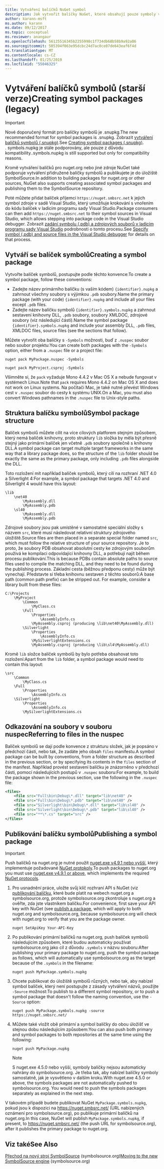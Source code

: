 ```yaml
---
title: Vytváření balíčků NuGet symbol
description: Jak vytvořit balíčky NuGet, které obsahují pouze symboly v zájmu podpory ladění jiných balíčků NuGet v sadě Visual Studio.
author: karann-msft
ms.author: karann
ms.date: 09/12/2017
ms.topic: conceptual
ms.reviewer: anangaur
ms.openlocfilehash: 56125516345b2255998c1f734db60b58b9a92a06
ms.sourcegitcommit: 585394f063e95dcbc24d7ac0ce07de643eaf6f4d
ms.translationtype: MT
ms.contentlocale: cs-CZ
ms.lasthandoff: 01/25/2019
ms.locfileid: "55046325"
---
```

# <a name="creating-symbol-packages-legacy"></a><span data-ttu-id="8916e-103">Vytváření balíčků symbolů (starší verze)</span><span class="sxs-lookup"><span data-stu-id="8916e-103">Creating symbol packages (legacy)</span></span>

> [!Important]
> <span data-ttu-id="8916e-104">Nové doporučený formát pro balíčky symbolů je .snupkg.</span><span class="sxs-lookup"><span data-stu-id="8916e-104">The new recommended format for symbol packages is .snupkg.</span></span> <span data-ttu-id="8916e-105">Zobrazit [vytváření balíčků symbolů (.snupkg)](Symbol-Packages-snupkg.md).</span><span class="sxs-lookup"><span data-stu-id="8916e-105">See [Creating symbol packages (.snupkg)](Symbol-Packages-snupkg.md).</span></span> </br>
> <span data-ttu-id="8916e-106">. symbols.nupkg je stále podporovány, ale pouze z důvodu kompatibility.</span><span class="sxs-lookup"><span data-stu-id="8916e-106">.symbols.nupkg is still supported but only for compatibility reasons.</span></span>

<span data-ttu-id="8916e-107">Kromě vytváření balíčků pro nuget.org nebo jiné zdroje NuGet také podporuje vytváření přidružené balíčky symbolů a publikujete je do úložiště SymbolSource.</span><span class="sxs-lookup"><span data-stu-id="8916e-107">In addition to building packages for nuget.org or other sources, NuGet also supports creating associated symbol packages and publishing them to the SymbolSource repository.</span></span>

<span data-ttu-id="8916e-108">Poté můžete přidat balíček příjemci `https://nuget.smbsrc.net` k jejich symbol zdroje v sadě Visual Studio, který umožňuje krokování s vnořením do kódu balíček v ladicím programu sady Visual Studio.</span><span class="sxs-lookup"><span data-stu-id="8916e-108">Package consumers can then add `https://nuget.smbsrc.net` to their symbol sources in Visual Studio, which allows stepping into package code in the Visual Studio debugger.</span></span> <span data-ttu-id="8916e-109">Zobrazit [zadání symbolu (.pdb) a zdrojových souborů v ladicím programu sady Visual Studio](/visualstudio/debugger/specify-symbol-dot-pdb-and-source-files-in-the-visual-studio-debugger) podrobnosti o tomto procesu.</span><span class="sxs-lookup"><span data-stu-id="8916e-109">See [Specify symbol (.pdb) and source files in the Visual Studio debugger](/visualstudio/debugger/specify-symbol-dot-pdb-and-source-files-in-the-visual-studio-debugger) for details on that process.</span></span>

## <a name="creating-a-symbol-package"></a><span data-ttu-id="8916e-110">Vytváří se balíček symbolů</span><span class="sxs-lookup"><span data-stu-id="8916e-110">Creating a symbol package</span></span>

<span data-ttu-id="8916e-111">Vytvořte balíček symbolů, postupujte podle těchto konvence:</span><span class="sxs-lookup"><span data-stu-id="8916e-111">To create a symbol package, follow these conventions:</span></span>

- <span data-ttu-id="8916e-112">Zadejte název primárního balíčku (s vaším kódem) `{identifier}.nupkg` a zahrnout všechny soubory s výjimkou `.pdb` soubory.</span><span class="sxs-lookup"><span data-stu-id="8916e-112">Name the primary package (with your code) `{identifier}.nupkg` and include all your files except `.pdb` files.</span></span>
- <span data-ttu-id="8916e-113">Zadejte název balíčku symbolů `{identifier}.symbols.nupkg` a zahrnout sestavení knihovny DLL, `.pdb` soubory, soubory XMLDOC, zdrojové soubory (viz následující části).</span><span class="sxs-lookup"><span data-stu-id="8916e-113">Name the symbol package `{identifier}.symbols.nupkg` and include your assembly DLL, `.pdb` files, XMLDOC files, source files (see the sections that follow).</span></span>

<span data-ttu-id="8916e-114">Můžete vytvořit oba balíčky s `-Symbols` možnosti, buď z `.nuspec` soubor nebo soubor projektu:</span><span class="sxs-lookup"><span data-stu-id="8916e-114">You can create both packages with the `-Symbols` option, either from a `.nuspec` file or a project file:</span></span>

```cli
nuget pack MyPackage.nuspec -Symbols

nuget pack MyProject.csproj -Symbols
```

<span data-ttu-id="8916e-115">Všimněte si, že `pack` vyžaduje Mono 4.4.2 v Mac OS X a nebude fungovat v systémech Linux.</span><span class="sxs-lookup"><span data-stu-id="8916e-115">Note that `pack` requires Mono 4.4.2 on Mac OS X and does not work on Linux systems.</span></span> <span data-ttu-id="8916e-116">Na počítači Mac, je také nutné převést Windows cest v `.nuspec` soubor do cesty k systému UNIX.</span><span class="sxs-lookup"><span data-stu-id="8916e-116">On a Mac, you must also convert Windows pathnames in the `.nuspec` file to Unix-style paths.</span></span>

## <a name="symbol-package-structure"></a><span data-ttu-id="8916e-117">Struktura balíčku symbolů</span><span class="sxs-lookup"><span data-stu-id="8916e-117">Symbol package structure</span></span>

<span data-ttu-id="8916e-118">Balíček symbolů můžete cílit na více cílových platforem stejným způsobem, který nemá balíček knihovny, proto struktury `lib` složka by měla být přesně stejný jako primární balíček jen včetně `.pdb` soubory společně s knihovny DLL.</span><span class="sxs-lookup"><span data-stu-id="8916e-118">A symbol package can target multiple target frameworks in the same way that a library package does, so the structure of the `lib` folder should be exactly the same as the primary package, only including `.pdb` files alongside the DLL.</span></span>

<span data-ttu-id="8916e-119">Toto rozložení mít například balíček symbolů, který cílí na rozhraní .NET 4.0 a Silverlight 4:</span><span class="sxs-lookup"><span data-stu-id="8916e-119">For example, a symbol package that targets .NET 4.0 and Silverlight 4 would have this layout:</span></span>

    \lib
        \net40
            \MyAssembly.dll
            \MyAssembly.pdb
        \sl40
            \MyAssembly.dll
            \MyAssembly.pdb

<span data-ttu-id="8916e-120">Zdrojové soubory jsou pak umístěné v samostatné speciální složky s názvem `src`, které musí následovat relativní struktury zdrojového úložiště.</span><span class="sxs-lookup"><span data-stu-id="8916e-120">Source files are then placed in a separate special folder named `src`, which must follow the relative structure of your source repository.</span></span> <span data-ttu-id="8916e-121">Je to proto, že soubory PDB obsahovat absolutní cesty ke zdrojovým souborům používá ke kompilaci odpovídající knihovny DLL, a potřebují najít během procesu publikování.</span><span class="sxs-lookup"><span data-stu-id="8916e-121">This is because PDBs contain absolute paths to source files used to compile the matching DLL, and they need to be found during the publishing process.</span></span> <span data-ttu-id="8916e-122">Základní cesta (běžnou předponu cesty) může být vynechají. Představte si třeba knihovnu sestaven z těchto souborů:</span><span class="sxs-lookup"><span data-stu-id="8916e-122">A base path (common path prefix) can be stripped out. For example, consider a library built from these files:</span></span>

    C:\Projects
        \MyProject
            \Common
                \MyClass.cs
            \Full
                \Properties
                    \AssemblyInfo.cs
                \MyAssembly.csproj (producing \lib\net40\MyAssembly.dll)
            \Silverlight
                \Properties
                    \AssemblyInfo.cs
                \MySilverlightExtensions.cs
                \MyAssembly.csproj (producing \lib\sl4\MyAssembly.dll)

<span data-ttu-id="8916e-123">Kromě `lib` složce balíček symbolů by bylo potřeba obsahovat toto rozložení:</span><span class="sxs-lookup"><span data-stu-id="8916e-123">Apart from the `lib` folder, a symbol package would need to contain this layout:</span></span>

    \src
        \Common
            \MyClass.cs
        \Full
            \Properties
                \AssemblyInfo.cs
        \Silverlight
            \Properties
                \AssemblyInfo.cs
            \MySilverlightExtensions.cs

## <a name="referring-to-files-in-the-nuspec"></a><span data-ttu-id="8916e-124">Odkazování na soubory v souboru nuspec</span><span class="sxs-lookup"><span data-stu-id="8916e-124">Referring to files in the nuspec</span></span>

<span data-ttu-id="8916e-125">Balíček symbolů se dají podle konvence z strukturu složek, jak je popsáno v předchozí části, nebo tak, že zadáte jeho obsah `files` manifestu.</span><span class="sxs-lookup"><span data-stu-id="8916e-125">A symbol package can be built by conventions, from a folder structure as described in the previous section, or by specifying its contents in the `files` section of the manifest.</span></span> <span data-ttu-id="8916e-126">Například provést sestavení balíčku je znázorněno v předchozí části, pomocí následujících postupů v `.nuspec` souboru:</span><span class="sxs-lookup"><span data-stu-id="8916e-126">For example, to build the package shown in the previous section, use the following in the `.nuspec` file:</span></span>

```xml
<files>
    <file src="Full\bin\Debug\*.dll" target="lib\net40" />
    <file src="Full\bin\Debug\*.pdb" target="lib\net40" />
    <file src="Silverlight\bin\Debug\*.dll" target="lib\sl40" />
    <file src="Silverlight\bin\Debug\*.pdb" target="lib\sl40" />
    <file src="**\*.cs" target="src" />
</files>
```

## <a name="publishing-a-symbol-package"></a><span data-ttu-id="8916e-127">Publikování balíčku symbolů</span><span class="sxs-lookup"><span data-stu-id="8916e-127">Publishing a symbol package</span></span>

> [!Important]
> <span data-ttu-id="8916e-128">Push balíčků na nuget.org je nutné použít [nuget.exe v4.9.1 nebo vyšší](https://www.nuget.org/downloads), který implementuje požadované [NuGet protokoly](../api/nuget-protocols.md).</span><span class="sxs-lookup"><span data-stu-id="8916e-128">To push packages to nuget.org you must use [nuget.exe v4.9.1 or above](https://www.nuget.org/downloads), which implements the required [NuGet protocols](../api/nuget-protocols.md).</span></span>

1. <span data-ttu-id="8916e-129">Pro usnadnění práce, uložte svůj klíč rozhraní API s NuGet (viz [publikování balíčku](../create-packages/publish-a-package.md), které bude platit na webech nuget.org a symbolsource.org, protože symbolsource.org zkontroluje s nuget.org a ověřte, zda jste vlastníkem balíčku.</span><span class="sxs-lookup"><span data-stu-id="8916e-129">For convenience, first save your API key with NuGet (see [publish a package](../create-packages/publish-a-package.md), which will apply to both nuget.org and symbolsource.org, because symbolsource.org will check with nuget.org to verify that you are the package owner.</span></span>

    ```cli
    nuget SetApiKey Your-API-Key
    ```

2. <span data-ttu-id="8916e-130">Po publikování primární balíčků na nuget.org, push balíček symbolů následujícím způsobem, které budou automaticky používat symbolsource.org jako cíl z důvodu `.symbols` v názvu souboru:</span><span class="sxs-lookup"><span data-stu-id="8916e-130">After publishing your primary package to nuget.org, push the symbol package as follows, which will automatically use symbolsource.org as the target because of the `.symbols` in the filename:</span></span>

    ```cli
    nuget push MyPackage.symbols.nupkg
    ```

3. <span data-ttu-id="8916e-131">Chcete publikovat do úložiště symbolů různých, nebo tak, aby nabízel symbol balíček, který není postupujte z zásady vytváření názvů, použijte `-Source` možnost:</span><span class="sxs-lookup"><span data-stu-id="8916e-131">To publish to a different symbol repository, or to push a symbol package that doesn't follow the naming convention, use the `-Source` option:</span></span>

    ```cli
    nuget push MyPackage.symbols.nupkg -source https://nuget.smbsrc.net/
    ```

4. <span data-ttu-id="8916e-132">Můžete také vložit obě primární a symbol balíčky do obou úložišť ve stejnou dobu následujícím způsobem:</span><span class="sxs-lookup"><span data-stu-id="8916e-132">You can also push both primary and symbol packages to both repositories at the same time using the following:</span></span>

    ```cli
    nuget push MyPackage.nupkg
    ```

   > [!Note]
   > <span data-ttu-id="8916e-133">S nuget.exe 4.5.0 nebo vyšší, symboly balíčky nejsou automaticky nahrány do symbolsource.org. Je třeba tak, aby nabízel balíčky symboly samostatně, jak je vysvětleno v dalším kroku.</span><span class="sxs-lookup"><span data-stu-id="8916e-133">With nuget.exe 4.5.0 or above, the symbols packages are not automatically pushed to symbolsource.org. You would need to push the symbols packages separately as explained in the next step.</span></span>
   
<span data-ttu-id="8916e-134">V takovém případě budete publikovat NuGet `MyPackage.symbols.nupkg`, pokud jsou k dispozici na https://nuget.smbsrc.net/ (URL nabízených oznámení pro symbolsource.org), po publikuje primární balíčků na nuget.org.</span><span class="sxs-lookup"><span data-stu-id="8916e-134">In this case, NuGet will publish `MyPackage.symbols.nupkg`, if present, to https://nuget.smbsrc.net/ (the push URL for symbolsource.org), after it publishes the primary package to nuget.org.</span></span>

## <a name="see-also"></a><span data-ttu-id="8916e-135">Viz také</span><span class="sxs-lookup"><span data-stu-id="8916e-135">See Also</span></span>

<span data-ttu-id="8916e-136">[Přechod na nový stroj SymbolSource](https://tripleemcoder.com/2015/10/04/moving-to-the-new-symbolsource-engine/) (symbolsource.org)</span><span class="sxs-lookup"><span data-stu-id="8916e-136">[Moving to the new SymbolSource engine](https://tripleemcoder.com/2015/10/04/moving-to-the-new-symbolsource-engine/) (symbolsource.org)</span></span>
